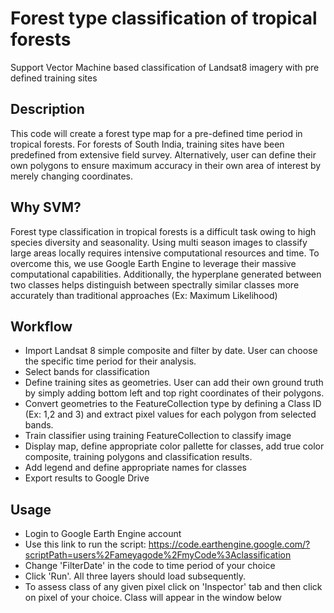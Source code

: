 # Forest type classification of tropical forests

Support Vector Machine based classification of Landsat8 imagery with pre defined training sites

## Description
This code will create a forest type map for a pre-defined time period in tropical forests. For forests of South India, training sites have been predefined from extensive field survey. Alternatively, user can define their own polygons to ensure maximum accuracy in their own area of interest by merely changing coordinates.

## Why SVM?
Forest type classification in tropical forests is a difficult task owing to high species diversity and seasonality. Using multi season images to classify large areas locally requires intensive computational resources and time. To overcome this, we use Google Earth Engine to leverage their massive computational capabilities.
Additionally, the hyperplane generated between two classes helps distinguish between spectrally similar classes more accurately than traditional approaches (Ex: Maximum Likelihood)
## Workflow

* Import Landsat 8 simple composite and filter by date. User can choose the specific time period for their analysis.
* Select bands for classification
* Define training sites as geometries. User can add their own ground truth by simply adding bottom left and top right coordinates of their polygons.
* Convert geometries to the FeatureCollection type by defining a Class ID (Ex: 1,2 and 3) and extract pixel values for each polygon from selected bands.
* Train classifier using training FeatureCollection to classify image
* Display map, define appropriate color pallette for classes, add true color composite, training polygons and classification results.
* Add legend and define appropriate names for classes
* Export results to Google Drive

## Usage

* Login to Google Earth Engine account
* Use this link to run the script:
  https://code.earthengine.google.com/?scriptPath=users%2Fameyagode%2FmyCode%3Aclassification
* Change 'FilterDate' in the code to time period of your choice
* Click 'Run'. All three layers should load subsequently.
* To assess class of any given pixel click on 'Inspector' tab and then click on pixel of your choice. Class will appear in the window below






